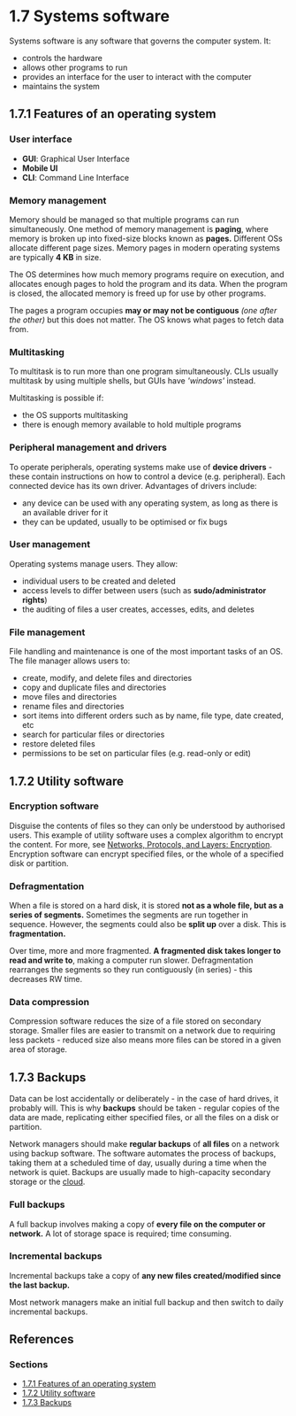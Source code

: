 # 1.7 Systems software

Systems software is any software that governs the computer system. It:
 - controls the hardware
 - allows other programs to run
 - provides an interface for the user to interact with the computer
 - maintains the system

## 1.7.1 Features of an operating system

### User interface

 - **GUI**: Graphical User Interface
 - **Mobile UI**
 - **CLI**: Command Line Interface

### Memory management

Memory should be managed so that multiple programs can run simultaneously. One method of memory management is **paging**, where memory is broken up into fixed-size blocks known as **pages.** Different OSs allocate different page sizes. Memory pages in modern operating systems are typically **4 KB** in size.

The OS determines how much memory programs require on execution, and allocates enough pages to hold the program and its data. When the program is closed, the allocated memory is freed up for use by other programs.

The pages a program occupies **may or may not be contiguous** *(one after the other)* but this does not matter. The OS knows what pages to fetch data from.

### Multitasking

To multitask is to run more than one program simultaneously. CLIs usually multitask by using multiple shells, but GUIs have *'windows'* instead.

Multitasking is possible if:
 - the OS supports multitasking
 - there is enough memory available to hold multiple programs

### Peripheral management and drivers

To operate peripherals, operating systems make use of **device drivers** - these contain instructions on how to control a device (e.g. peripheral). Each connected device has its own driver. Advantages of drivers include:
 - any device can be used with any operating system, as long as there is an available driver for it
 - they can be updated, usually to be optimised or fix bugs

### User management

Operating systems manage users. They allow:
 - individual users to be created and deleted
 - access levels to differ between users (such as **sudo/administrator rights**)
 - the auditing of files a user creates, accesses, edits, and deletes

### File management

File handling and maintenance is one of the most important tasks of an OS. The file manager allows users to:
 - create, modify, and delete files and directories
 - copy and duplicate files and directories
 - move files and directories
 - rename files and directories
 - sort items into different orders such as by name, file type, date created, etc
 - search for particular files or directories
 - restore deleted files
 - permissions to be set on particular files (e.g. read-only or edit)

## 1.7.2 Utility software

### Encryption software

Disguise the contents of files so they can only be understood by authorised users. This example of utility software uses a complex algorithm to encrypt the content. For more, see [Networks, Protocols, and Layers: Encryption](NETWORK_TOPOLOGIES_PROTOCOLS_AND_LAYERS.md#encryption). Encryption software can encrypt specified files, or the whole of a specified disk or partition.

### Defragmentation

When a file is stored on a hard disk, it is stored **not as a whole file, but as a series of segments.** Sometimes the segments are run together in sequence. However, the segments could also be **split up** over a disk. This is **fragmentation.**

Over time, more and more fragmented. **A fragmented disk takes longer to read and write to**, making a computer run slower. Defragmentation rearranges the segments so they run contiguously (in series) - this decreases RW time.

### Data compression

Compression software reduces the size of a file stored on secondary storage. Smaller files are easier to transmit on a network due to requiring less packets - reduced size also means more files can be stored in a given area of storage.

## 1.7.3 Backups

Data can be lost accidentally or deliberately - in the case of hard drives, it probably will. This is why **backups** should be taken - regular copies of the data are made, replicating either specified files, or all the files on a disk or partition.

Network managers should make **regular backups** of **all files** on a network using backup software. The software automates the process of backups, taking them at a scheduled time of day, usually during a time when the network is quiet. Backups are usually made to high-capacity secondary storage or the [cloud](WIRED_AND_WIRELESS_NETWORKS.md#the-cloud).

### Full backups

A full backup involves making a copy of **every file on the computer or network.** A lot of storage space is required; time consuming.

### Incremental backups

Incremental backups take a copy of **any new files created/modified since the last backup.**

Most network managers make an initial full backup and then switch to daily incremental backups.

## References

### Sections

 - [1.7.1 Features of an operating system](https://www.bbc.co.uk/bitesize/guides/zmqw7p3/revision/2)
 - [1.7.2 Utility software](https://www.bbc.co.uk/bitesize/guides/zmqw7p3/revision/4)
 - [1.7.3 Backups](https://www.bbc.co.uk/bitesize/guides/zmqw7p3/revision/4)
